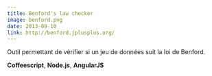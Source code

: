 ```yaml
---
title: Benford's law checker
image: benford.png
date: 2013-09-10
link: http://benford.jplusplus.org/
---
```


Outil permettant de vérifier si un jeu de données suit la loi de Benford.  
  
**Coffeescript**, **Node.js**, **AngularJS**
